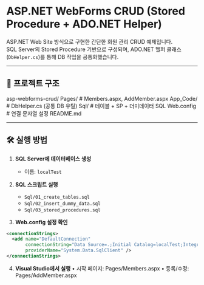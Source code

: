 # ASP.NET WebForms CRUD (Stored Procedure + ADO.NET Helper)

ASP.NET Web Site 방식으로 구현한 간단한 회원 관리 CRUD 예제입니다.  
SQL Server의 Stored Procedure 기반으로 구성되며, ADO.NET 헬퍼 클래스(`DbHelper.cs`)를 통해 DB 작업을 공통화했습니다.

---

## 📂 프로젝트 구조
asp-webforms-crud/
Pages/                # Members.aspx, AddMember.aspx
App_Code/             # DbHelper.cs (공통 DB 유틸)
Sql/                  # 테이블 + SP + 더미데이터 SQL
Web.config            # 연결 문자열 설정
README.md

---

## 🛠 실행 방법

1. **SQL Server에 데이터베이스 생성**
   - 이름: `localTest`

2. **SQL 스크립트 실행**
   - `Sql/01_create_tables.sql`
   - `Sql/02_insert_dummy_data.sql`
   - `Sql/03_stored_procedures.sql`

3. **Web.config 설정 확인**

```xml
<connectionStrings>
  <add name="DefaultConnection"
       connectionString="Data Source=.;Initial Catalog=localTest;Integrated Security=True"
       providerName="System.Data.SqlClient" />
</connectionStrings>
```

4. **Visual Studio에서 실행**
	•	시작 페이지: Pages/Members.aspx
	•	등록/수정: Pages/AddMember.aspx
